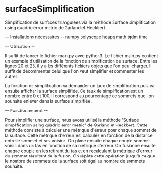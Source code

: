 # surfaceSimplification

Simplification de surfaces triangulées via la méthode Surface simplification using quadric error metric de Garland et Heckbert.

-- Installations nécessaires --
numpy
polyscope
heapq
math
tqdm
time

-- Utilisation --

Il suffit de lancer le fichier main.py avec python3.
Le fichier main.py contient un exemple d'utilisation de la fonction de simplification de surface.
Entre les lignes 20 et 23, il y a les différents fichiers objets que l'on peut charger.
Il suffit de décommenter celui que l'on veut simplifier et commenter les autres.

La fonction de simplification va demander un taux de simplification puis va ensuite afficher la surface simplifiée.
Ce taux de simplification est un nombre entre 0 et 100.
Il correspond au pourcentage de sommets que l'on souhaite enlever dans la surface simplifiée.

-- Fonctionnement --

Pour simplifier une surface, nous avons utilisé la méthode 'Surface simplification using quadric error metric' de Garland et Heckbert.
Cette méthode consiste à calculer une métrique d'erreur pour chaque sommet de la surface.
Cette métrique d'erreur est calculée en fonction de la distance entre le sommet et ses voisins.
On place ensuite chaque couple sommet-voisin dans un tas en fonction de sa métrique d'erreur.
On fusionne ensuite chaque couple en les retirant du tas et en recalculant la métrique d'erreur du sommet résultant de la fusion.
On répète cette opération jusqu'à ce que le nombre de sommets de la surface soit égal au nombre de sommets souhaité.
